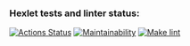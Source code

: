 ### Hexlet tests and linter status:
[![Actions Status](https://github.com/itsdorosh/frontend-project-lvl1/workflows/hexlet-check/badge.svg)](https://github.com/itsdorosh/frontend-project-lvl1/actions)
[![Maintainability](https://api.codeclimate.com/v1/badges/02d2b20fc59782184e13/maintainability)](https://codeclimate.com/github/itsdorosh/frontend-project-lvl1/maintainability)
[![Make lint](https://github.com/itsdorosh/frontend-project-lvl1/workflows/make-lint/badge.svg)](https://github.com/itsdorosh/frontend-project-lvl1/actions)
